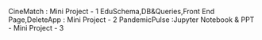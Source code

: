 CineMatch : Mini Project - 1 
EduSchema,DB&Queries,Front End Page,DeleteApp : Mini Project - 2
PandemicPulse :Jupyter Notebook & PPT - Mini Project - 3
